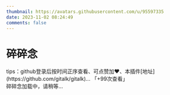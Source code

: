 ```yaml
---
thumbnail: https://avatars.githubusercontent.com/u/95597335
date: 2023-11-02 08:24:49
comments: false
---
```


<div class = "text-center">
  <h1>碎碎念</h1>
</div>

<div class = "text-tips">
  tips：github登录后按时间正序查看、可点赞加❤️、本插件[地址](https://github.com/gitalk/gitalk)...
  <span id="busuanzi_container_page_pv">「<span id="busuanzi_value_page_pv">+99</span>次查看」</span>
</div>

<div id="self-talking-container">
  <div class="text-tips">碎碎念加载中，请稍等...</div>
</div>

<link rel="stylesheet" href="https://cdn.jsdelivr.net/npm/gitalk@1/dist/gitalk.css">
<script src="https://cdn.jsdelivr.net/npm/gitalk@1/dist/gitalk.min.js"></script>
<script>
    const gitalk = new Gitalk({
        clientID: 'Ov23liEGgjyZrvQkTEpO',
        clientSecret: 'fc9a4c7257cd54eeb0c75c49376f3b4a9b4938ce',
        repo: 'skyclouds2001',
        owner: 'skyclouds2001',
        admin: ['skyclouds2001'],
        id: location.pathname,
        createIssueManually: true,
    });
    gitalk.render('self-talking-container');
</script>
